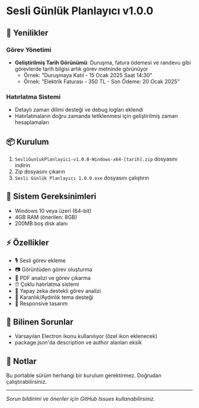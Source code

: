 # Sesli Günlük Planlayıcı v1.0.0

## 🎉 Yenilikler

### Görev Yönetimi
- **Geliştirilmiş Tarih Görünümü**: Duruşma, fatura ödemesi ve randevu gibi görevlerde tarih bilgisi artık görev metninde görünüyor
  - Örnek: "Duruşmaya Katıl - 15 Ocak 2025 Saat 14:30"
  - Örnek: "Elektrik Faturası - 350 TL - Son Ödeme: 20 Ocak 2025"

### Hatırlatma Sistemi
- Detaylı zaman dilimi desteği ve debug logları eklendi
- Hatırlatmaların doğru zamanda tetiklenmesi için geliştirilmiş zaman hesaplamaları

## 📦 Kurulum

1. `SesliGunlukPlanlayici-v1.0.0-Windows-x64-[tarih].zip` dosyasını indirin
2. Zip dosyasını çıkarın
3. `Sesli Günlük Planlayıcı 1.0.0.exe` dosyasını çalıştırın

## 🔧 Sistem Gereksinimleri

- Windows 10 veya üzeri (64-bit)
- 4GB RAM (önerilen: 8GB)
- 200MB boş disk alanı

## ⚡ Özellikler

- 🎙️ Sesli görev ekleme
- 📷 Görüntüden görev oluşturma
- 📄 PDF analizi ve görev çıkarma
- ⏰ Çoklu hatırlatma sistemi
- 🤖 Yapay zeka destekli görev analizi
- 🌙 Karanlık/Aydınlık tema desteği
- 📱 Responsive tasarım

## 🐛 Bilinen Sorunlar

- Varsayılan Electron ikonu kullanılıyor (özel ikon eklenecek)
- package.json'da description ve author alanları eksik

## 📝 Notlar

Bu portable sürüm herhangi bir kurulum gerektirmez. Doğrudan çalıştırabilirsiniz.

---
*Sorun bildirimi ve öneriler için GitHub Issues kullanabilirsiniz.*